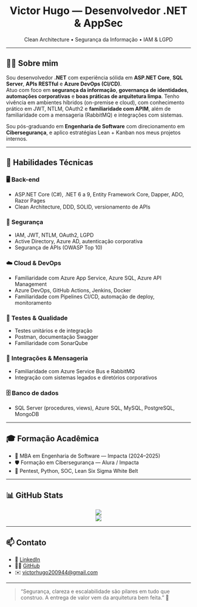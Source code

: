 <h1 align="center">Victor Hugo — Desenvolvedor .NET & AppSec</h1>
<p align="center">
  Clean Architecture • Segurança da Informação • IAM & LGPD
</p>

---

## 👨‍💻 Sobre mim

Sou desenvolvedor **.NET** com experiência sólida em **ASP.NET Core**, **SQL Server**, **APIs RESTful** e **Azure DevOps (CI/CD)**.  
Atuo com foco em **segurança da informação**, **governança de identidades**, **automações corporativas** e **boas práticas de arquitetura limpa**. Tenho vivência em ambientes híbridos (on-premise e cloud), com conhecimento prático em JWT, NTLM, OAuth2 e **familiaridade com APIM**, além de familiaridade com a mensageria (RabbitMQ) e integrações com sistemas.

Sou pós-graduando em **Engenharia de Software** com direcionamento em **Cibersegurança**, e aplico estratégias Lean + Kanban nos meus projetos internos.

---

## 🔧 Habilidades Técnicas

### 🖥️ Back-end
- ASP.NET Core (C#), .NET 6 a 9, Entity Framework Core, Dapper, ADO,  Razor Pages
- Clean Architecture, DDD, SOLID, versionamento de APIs

### 🔐 Segurança
- IAM, JWT, NTLM, OAuth2, LGPD
- Active Directory, Azure AD, autenticação corporativa
- Segurança de APIs (OWASP Top 10)

### ☁️ Cloud & DevOps
- Familiaridade com Azure App Service, Azure SQL, Azure API Management
- Azure DevOps, GitHub Actions, Jenkins, Docker
- Familiaridade com Pipelines CI/CD, automação de deploy, monitoramento

### 🧪 Testes & Qualidade
- Testes unitários e de integração
- Postman, documentação Swagger
- Familiaridade com SonarQube

### 📡 Integrações & Mensageria
- Familiaridade com Azure Service Bus e RabbitMQ
- Integração com sistemas legados e diretórios corporativos

### 🗄️ Banco de dados
- SQL Server (procedures, views), Azure SQL, MySQL, PostgreSQL, MongoDB

---

## 🎓 Formação Acadêmica

- 📘 MBA em Engenharia de Software — Impacta (2024–2025)
- 🛡️ Formação em Cibersegurança — Alura / Impacta
- 🧪 Pentest, Python, SOC, Lean Six Sigma White Belt

---

## 📊 GitHub Stats

<p align="center">
  <img src="https://github-readme-stats.vercel.app/api?username=vhsantos10&show_icons=true&theme=dark" />
  <br />
  <img src="https://github-readme-stats.vercel.app/api/top-langs/?username=vhsantos10&layout=compact&theme=dark" />
</p>

---

## 📫 Contato

- 💼 [LinkedIn](https://www.linkedin.com/in/victor-hugo-dos-santos-silva-240203130/)
- 🧑‍💻 [GitHub](https://github.com/vhsantos10)
- ✉️ victorhugo200944@gmail.com

---

> “Segurança, clareza e escalabilidade são pilares em tudo que construo. A entrega de valor vem da arquitetura bem feita.” 🚀
